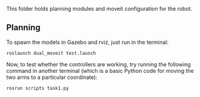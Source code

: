 This folder holds planning modules and moveit configuration for the robot.

## Planning

To spawn the models in Gazebo and rviz, just run in the terminal:

```
roslaunch dual_moveit test.launch
```
Now, to test whether the controllers are working, try running the following command in another terminal (which is a basic Python code for moving the two arms to a particular coordinate):

```
rosrun scripts task1.py
```
